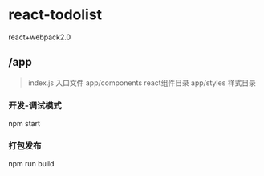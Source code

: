 # react-todolist
react+webpack2.0

## /app
> index.js 入口文件
> app/components react组件目录
> app/styles 样式目录

###  开发-调试模式
npm start

###  打包发布
npm run build 
